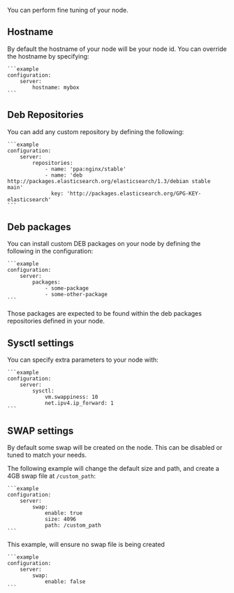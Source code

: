 You can perform fine tuning of your node.

## Hostname

By default the hostname of your node will be your node id. You can override the hostname by specifying:
    
    ```example
    configuration:
        server:
            hostname: mybox
    ```

## Deb Repositories

You can add any custom repository by defining the following:

    ```example
    configuration:
        server:
            repositories:
                - name: 'ppa:nginx/stable'
                - name: 'deb http://packages.elasticsearch.org/elasticsearch/1.3/debian stable main'
                  key: 'http://packages.elasticsearch.org/GPG-KEY-elasticsearch'
    ```

## Deb packages

You can install custom DEB packages on your node by defining the following in the configuration:

    ```example
    configuration:
        server:
            packages:
                - some-package
                - some-other-package
    ```

Those packages are expected to be found within the deb packages repositories defined in your node.

## Sysctl settings

You can specify extra parameters to your node with:

    ```example
    configuration:
        server:
            sysctl:
                vm.swappiness: 10
                net.ipv4.ip_forward: 1
    ```

## SWAP settings

By default some swap will be created on the node. This can be disabled or tuned to match your needs.

The following example will change the default size and path, and create a 4GB swap file at `/custom_path`:

    ```example
    configuration:
        server:
            swap:
                enable: true
                size: 4096
                path: /custom_path
    ```

This example, will ensure no swap file is being created

    ```example
    configuration:
        server:
            swap:
                enable: false
    ```